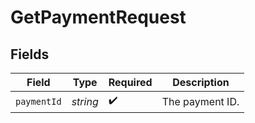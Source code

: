 # GetPaymentRequest


## Fields

| Field              | Type               | Required           | Description        |
| ------------------ | ------------------ | ------------------ | ------------------ |
| `paymentId`        | *string*           | :heavy_check_mark: | The payment ID.    |